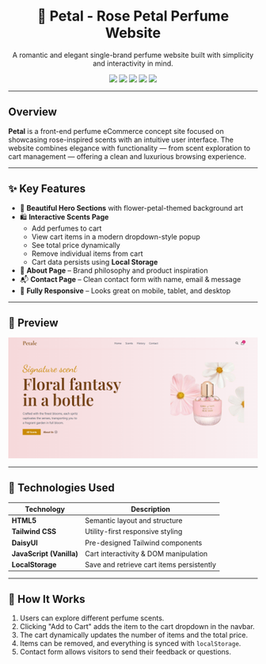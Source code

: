 <h1 align="center">🌸 Petal - Rose Petal Perfume Website</h1>

<p align="center">
  A romantic and elegant single-brand perfume website built with simplicity and interactivity in mind.
</p>

<p align="center">
  <img src="https://img.shields.io/badge/HTML5-E34F26?style=flat-square&logo=html5&logoColor=white"/>
  <img src="https://img.shields.io/badge/TailwindCSS-38B2AC?style=flat-square&logo=tailwind-css&logoColor=white"/>
  <img src="https://img.shields.io/badge/DaisyUI-FF49DB?style=flat-square"/>
  <img src="https://img.shields.io/badge/JavaScript-F7DF1E?style=flat-square&logo=javascript&logoColor=black"/>
  <img src="https://img.shields.io/badge/LocalStorage-enabled-success?style=flat-square"/>
</p>

---

## Overview

**Petal** is a front-end perfume eCommerce concept site focused on showcasing rose-inspired scents with an intuitive user interface. The website combines elegance with functionality — from scent exploration to cart management — offering a clean and luxurious browsing experience.

---

## ✨ Key Features

- 🌸 **Beautiful Hero Sections** with flower-petal-themed background art
- 🛍️ **Interactive Scents Page**  
  - Add perfumes to cart  
  - View cart items in a modern dropdown-style popup  
  - See total price dynamically  
  - Remove individual items from cart  
  - Cart data persists using **Local Storage**
- 📄 **About Page** – Brand philosophy and product inspiration
- 📬 **Contact Page** – Clean contact form with name, email & message
- 💎 **Fully Responsive** – Looks great on mobile, tablet, and desktop

---

## 📸 Preview

<!-- Optionally insert a screenshot here -->
![Petal Perfume Homepage Preview](images/floral-fantasy.PNG) <!-- Replace with your actual image -->

---

## 🔧 Technologies Used

| Technology | Description |
|------------|-------------|
| **HTML5** | Semantic layout and structure |
| **Tailwind CSS** | Utility-first responsive styling |
| **DaisyUI** | Pre-designed Tailwind components |
| **JavaScript (Vanilla)** | Cart interactivity & DOM manipulation |
| **LocalStorage** | Save and retrieve cart items persistently |

---

## 🚀 How It Works

1. Users can explore different perfume scents.
2. Clicking "Add to Cart" adds the item to the cart dropdown in the navbar.
3. The cart dynamically updates the number of items and the total price.
4. Items can be removed, and everything is synced with `localStorage`.
5. Contact form allows visitors to send their feedback or questions.
